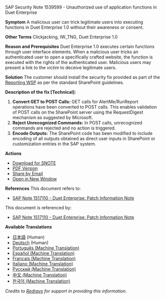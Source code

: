 SAP Security Note 1539599 - Unauthorized use of application functions in Duet Enterprise

**Symptom**
A malicious user can trick legitimate users into executing functions in Duet Enterprise 1.0 without their awareness or consent.

**Other Terms**
Clickjacking, IW_TNG, Duet Enterprise 1.0

**Reason and Prerequisites**
Duet Enterprise 1.0 executes certain functions through user interface elements. When a malicious user tricks an authenticated user to open a specifically crafted website, the function is executed with the rights of the authenticated user. Malicious users may present a link to the victim to deceive legitimate users.

**Solution**
The customer should install the security fix provided as part of the [Reporting WSP](https://me.sap.com/servicessupport/knowledge) as per the standard SharePoint guidelines.

**Description of the fix [Technical]:**
1. **Convert GET to POST Calls:** GET calls for AlertMe/RunReport operations have been converted to POST calls. This enables validation of POST calls on the SharePoint server using the RequestDigest mechanism as suggested by Microsoft.
2. **Reject Unrecognized Commands:** In POST calls, unrecognized commands are rejected and no action is triggered.
3. **Encode Outputs:** The SharePoint code has been modified to include encoding of all outputs obtained as direct user inputs in SharePoint or customization entries in the SAP system.

**Actions**
- [Download for SNOTE](https://notesdownloads.sap.com/note/0040000017149092017)
- [PDF Version](https://userapps.support.sap.com/sap/support/sfm/notes/print/0001539599?language=en-US&token=4B60FB9AE5812761D150E17F2C9E14E5)
- [Share by Email](https://me.sap.com/notes/0001539599/share)
- [Open in New Window](https://me.sap.com/notes/0001539599/open)

**References**
This document refers to:
- [SAP Note 1517110 - Duet Enterprise: Patch Information Note](https://me.sap.com/notes/1517110)

This document is referenced by:
- [SAP Note 1517110 - Duet Enterprise: Patch Information Note](https://me.sap.com/notes/1517110)

**Available Translations**
- [日本語](https://me.sap.com/notes/0001539599/J) (Human)
- [Deutsch](https://me.sap.com/notes/0001539599/D) (Human)
- [Português (Machine Translation)](https://me.sap.com/notes/0001539599/P)
- [Español (Machine Translation)](https://me.sap.com/notes/0001539599/S)
- [Français (Machine Translation)](https://me.sap.com/notes/0001539599/F)
- [Italiano (Machine Translation)](https://me.sap.com/notes/0001539599/I)
- [Русский (Machine Translation)](https://me.sap.com/notes/0001539599/R)
- [中文 (Machine Translation)](https://me.sap.com/notes/0001539599/1)
- [한국어 (Machine Translation)](https://me.sap.com/notes/0001539599/3)

*Credits to [Redrays](https://redrays.io) for support in providing this information.*